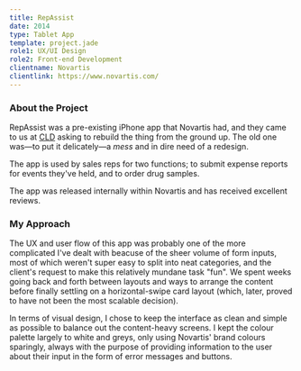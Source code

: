 ```yaml
---
title: RepAssist
date: 2014
type: Tablet App
template: project.jade
role1: UX/UI Design
role2: Front-end Development
clientname: Novartis
clientlink: https://www.novartis.com/
---
```


### About the Project

RepAssist was a pre-existing iPhone app that Novartis had, and they came to us at <a href="http://creativelicencedigital.com/" target="_blank" class="highlighted">CLD</a> asking to rebuild the thing from the ground up. The old one was&mdash;to put it delicately&mdash;a <em>mess</em> and in dire need of a redesign.

The app is used by sales reps for two functions; to submit expense reports for events they've held, and to order drug samples.

The app was released internally within Novartis and has received excellent reviews.

### My Approach

The UX and user flow of this app was probably one of the more complicated I've dealt with beacuse of the sheer volume of form inputs, most of which weren't super easy to split into neat categories, and the client's request to make this relatively mundane task "fun". We spent weeks going back and forth between layouts and ways to arrange the content before finally settling on a horizontal-swipe card layout (which, later, proved to have not been the most scalable decision).

In terms of visual design, I chose to keep the interface as clean and simple as possible to balance out the content-heavy screens. I kept the colour palette largely to white and greys, only using Novartis' brand colours sparingly, always with the purpose of providing information to the user about their input in the form of error messages and buttons.